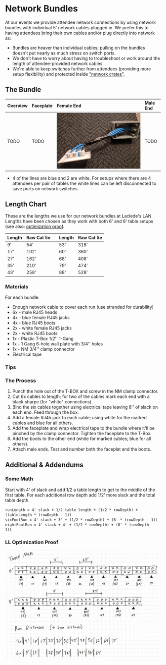 # Network Bundles

At our events we provide attendee network connections by using network bundles with individual 5' network cables plugged in. We prefer this to having attendees bring their own cables and/or plug directly into network as:

* Bundles are heaver than individual cables; pulling on the bundles doesn't put nearly as much stress on switch ports.
* We don't have to worry about having to troubleshoot or work around the length of attendee-provided network cables.
* We're able to keep switches further from attendees (providing more setup flexibility) and protected inside ["network crates"](./NetworkCrates.md).

## The Bundle

| Overview | Faceplate | Female End | Male End |
| :------- | :-------- | :--------- | :------- |
| TODO     | TODO      | ![LL Optimization Proof](../.images/networkbundles_femaleconnections.jpg "LL Optimization Proof") | TODO |

* 4 of the lines are blue and 2 are white. For setups where there are 4 attendees per pair of tables the white lines can be left disconnected to save ports on network switches.

## Length Chart

These are the lengths we use for our network bundles at Laclede's LAN. Lengths have been chosen as they work with both 6' and 8' table setups (see also: [optimization proof](#LL-Optimization-Proof).

| Length | Raw Cat 5e |   | Length | Raw Cat 5e |
| ------ | ---------- |---| ------ | ---------- |
| 9'     | 54'        |   | 53'    | 318'       |
| 17'    | 102'       |   | 60'    | 360'       |
| 27'    | 162'       |   | 68'    | 408'       |
| 35'    | 210'       |   | 79'    | 474'       |
| 43'    | 258'       |   | 88'    | 528'       |

### Materials

For each bundle:

* Enough network cable to cover each run (use stranded for durability)
* 6x - male RJ45 heads
* 4x - blue female RJ45 jacks
* 4x - blue RJ45 boots
* 2x - white female RJ45 jacks
* 2x - white RJ45 boots
* 1x - Plastic T-Box 1/2'' 1-Gang
* 1x - 1 Gang 6-hole wall plate with 3/4'' holes
* 1x - NM 3/4'' clamp connector
* Electrical tape

### Tips

### The Process

1. Punch the hole out of the T-BOX and screw in the NM clamp connector.
2. Cut 6x cables to length; for two of the cables mark each end with a black sharpe (for "white" connections).
3. Bind the six cables together using electrical tape leaving 8'' of slack on each end. Feed through the box.
4. Add a female RJ45 jack to each cable; using white for the marked cables and blue for all others.
5. Add the faceplate and wrap electrical tape to the bundle where it'll be pinched by the clamp connector. Tighten the faceplate to the T-Box.
6. Add the boots to the other end (white for marked cables; blue for all others).
7. Attach male ends. Test and number both the faceplat and the boots.

## Additional & Addendums

### Some Math

Start with 4' of slack and add 1/2 a table length to get to the middle of the first table. For each additional row depth add 1/2' more slack and the total table depth.

```text
runLength = 4' slack + 1/2 table length + (1/2 * rowDepth) + (tableLength * (rowDepth - 1))
sixFootRun = 4' slack + 3' + (1/2 * rowDepth) + (6' * (rowDepth - 1))
eightFootRun = 4' slack + 4' + (1/2 * rowDepth) + (8' * (rowDepth - 1))
```

### LL Optimization Proof

![LL Optimization Proof](../.images/networkbundles_optimizedproof.png "LL Optimization Proof")
